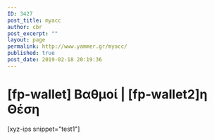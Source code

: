 ```yaml
---
ID: 3427
post_title: myacc
author: cbr
post_excerpt: ""
layout: page
permalink: http://www.yammer.gr/myacc/
published: true
post_date: 2019-02-18 20:19:36
---
```

<h1 style="text-align: left;"><strong>[fp-wallet] Βαθμοί | </strong><strong>[fp-wallet2]η Θέση</strong></h1>
[xyz-ips snippet="test1"]